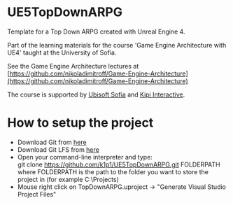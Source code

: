 # UE5TopDownARPG
Template for a Top Down ARPG created with Unreal Engine 4.

Part of the learning materials for the course 'Game Engine Architecture with UE4' taught at the University of Sofia.

See the Game Engine Architecture lectures at
[https://github.com/nikoladimitroff/Game-Engine-Architecture](https://github.com/nikoladimitroff/Game-Engine-Architecture)

The course is supported by [Ubisoft Sofia](https://ubisoft.com) and [Kipi Interactive](http://www.kipiinteractive.com/).

# How to setup the project

* Download Git from [here](https://git-scm.com/)   
* Download Git LFS from [here](https://git-lfs.github.com/)   
* Open your command-line interpreter and type:    
git clone https://github.com/k1p1/UE5TopDownARPG.git FOLDERPATH   
where FOLDERPATH is the path to the folder you want to store the project in (for example C:\Projects\)
* Mouse right click on TopDownARPG.uproject -> "Generate Visual Studio Project Files"